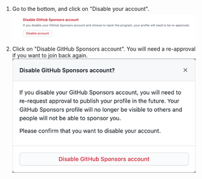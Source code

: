 1. Go to the bottom, and click on "Disable your account". !["Disable your account" button](/assets/images/help/sponsors/disable-your-account-button.png)
2. Click on "Disable GitHub Sponsors account". You will need a re-approval if you want to join back again. !["Disable GitHub Sponsors account" button](/assets/images/help/sponsors/disable-github-sponsors-account-dialog.png)
